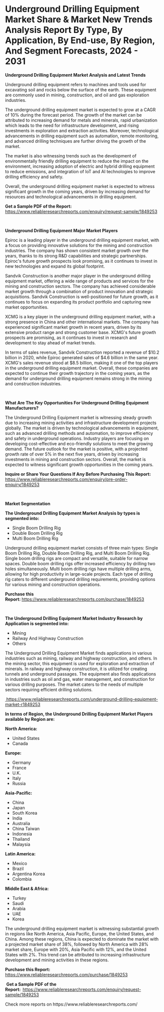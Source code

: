 <p><h1>Underground Drilling Equipment Market Share & Market New Trends Analysis Report By Type, By Application, By End-use, By Region, And Segment Forecasts, 2024 - 2031</h1></p><p><strong>Underground Drilling Equipment Market Analysis and Latest Trends</strong></p>
<p><p>Underground drilling equipment refers to machines and tools used for excavating soil and rocks below the surface of the earth. These equipment are commonly used in mining, construction, and oil and gas exploration industries.</p><p>The underground drilling equipment market is expected to grow at a CAGR of 10% during the forecast period. The growth of the market can be attributed to increasing demand for metals and minerals, rapid urbanization which leads to the need for infrastructure development, and rising investments in exploration and extraction activities. Moreover, technological advancements in drilling equipment such as automation, remote monitoring, and advanced drilling techniques are further driving the growth of the market.</p><p>The market is also witnessing trends such as the development of environmentally friendly drilling equipment to reduce the impact on the environment, increasing adoption of electric and hybrid drilling equipment to reduce emissions, and integration of IoT and AI technologies to improve drilling efficiency and safety.</p><p>Overall, the underground drilling equipment market is expected to witness significant growth in the coming years, driven by increasing demand for resources and technological advancements in drilling equipment.</p></p>
<p><strong>Get a Sample PDF of the Report:&nbsp;</strong> <a href="https://www.reliableresearchreports.com/enquiry/request-sample/1849253">https://www.reliableresearchreports.com/enquiry/request-sample/1849253</a></p>
<p>&nbsp;</p>
<p><strong>Underground Drilling Equipment Major Market Players</strong></p>
<p><p>Epiroc is a leading player in the underground drilling equipment market, with a focus on providing innovative solutions for the mining and construction industries. The company has shown consistent market growth over the years, thanks to its strong R&D capabilities and strategic partnerships. Epiroc's future growth prospects look promising, as it continues to invest in new technologies and expand its global footprint.</p><p>Sandvik Construction is another major player in the underground drilling equipment market, offering a wide range of products and services for the mining and construction sectors. The company has achieved considerable market growth through a combination of product innovation and strategic acquisitions. Sandvik Construction is well-positioned for future growth, as it continues to focus on expanding its product portfolio and capturing new market opportunities.</p><p>XCMG is a key player in the underground drilling equipment market, with a strong presence in China and other international markets. The company has experienced significant market growth in recent years, driven by its extensive product range and strong customer base. XCMG's future growth prospects are promising, as it continues to invest in research and development to stay ahead of market trends.</p><p>In terms of sales revenue, Sandvik Construction reported a revenue of $10.2 billion in 2020, while Epiroc generated sales of $4.6 billion in the same year. XCMG's sales revenue stood at $8.5 billion, making it one of the top players in the underground drilling equipment market. Overall, these companies are expected to continue their growth trajectory in the coming years, as the demand for underground drilling equipment remains strong in the mining and construction industries.</p></p>
<p>&nbsp;</p>
<p><strong>What Are The Key Opportunities For Underground Drilling Equipment Manufacturers?</strong></p>
<p><p>The Underground Drilling Equipment market is witnessing steady growth due to increasing mining activities and infrastructure development projects globally. The market is driven by technological advancements in equipment, such as advanced drilling methods and automation, to improve efficiency and safety in underground operations. Industry players are focusing on developing cost-effective and eco-friendly solutions to meet the growing demand. The future outlook for the market is positive, with a projected growth rate of over 5% in the next five years, driven by increasing investments in mining and construction sectors. Overall, the market is expected to witness significant growth opportunities in the coming years.</p></p>
<p><strong>Inquire or Share Your Questions If Any Before Purchasing This Report:</strong> <a href="https://www.reliableresearchreports.com/enquiry/pre-order-enquiry/1849253">https://www.reliableresearchreports.com/enquiry/pre-order-enquiry/1849253</a></p>
<p>&nbsp;</p>
<p><strong>Market Segmentation</strong></p>
<p><strong>The Underground Drilling Equipment Market Analysis by types is segmented into:</strong></p>
<p><ul><li>Single Boom Drilling Rig</li><li>Double Boom Drilling Rig</li><li>Multi Boom Drilling Rig</li></ul></p>
<p><p>Underground drilling equipment market consists of three main types: Single Boom Drilling Rig, Double Boom Drilling Rig, and Multi Boom Drilling Rig. Single boom drilling rigs are compact and versatile, suitable for narrow spaces. Double boom drilling rigs offer increased efficiency by drilling two holes simultaneously. Multi boom drilling rigs have multiple drilling arms, allowing for high productivity in large-scale projects. Each type of drilling rig caters to different underground drilling requirements, providing options for various mining and construction operations.</p></p>
<p><strong>Purchase this Report:&nbsp;</strong><a href="https://www.reliableresearchreports.com/purchase/1849253">https://www.reliableresearchreports.com/purchase/1849253</a></p>
<p>&nbsp;</p>
<p><strong>The Underground Drilling Equipment Market Industry Research by Application is segmented into:</strong></p>
<p><ul><li>Mining</li><li>Railway And Highway Construction</li><li>Others</li></ul></p>
<p><p>The Underground Drilling Equipment Market finds applications in various industries such as mining, railway and highway construction, and others. In the mining sector, this equipment is used for exploration and extraction of minerals. In railway and highway construction, it is utilized for creating tunnels and underground passages. The equipment also finds applications in industries such as oil and gas, water management, and construction for various drilling purposes. The market caters to the needs of multiple sectors requiring efficient drilling solutions.</p></p>
<p><a href="https://www.reliableresearchreports.com/underground-drilling-equipment-market-r1849253">&nbsp;https://www.reliableresearchreports.com/underground-drilling-equipment-market-r1849253</a></p>
<p><strong>In terms of Region, the Underground Drilling Equipment Market Players available by Region are:</strong></p>
<p>
    <p> <strong> North America: </strong>
        <ul>
            <li>United States</li>
            <li>Canada</li>
        </ul>
        </p> 
    <p> <strong> Europe: </strong>
        <ul>
            <li>Germany</li>
            <li>France</li>
            <li>U.K.</li>
            <li>Italy</li>
            <li>Russia</li>
        </ul>
        </p> 
    <p> <strong> Asia-Pacific: </strong>
        <ul>
            <li>China</li>
            <li>Japan</li>
            <li>South Korea</li>
            <li>India</li>
            <li>Australia</li>
            <li>China Taiwan</li>
            <li>Indonesia</li>
            <li>Thailand</li>
            <li>Malaysia</li>
        </ul>
        </p> 
    <p> <strong> Latin America: </strong>
        <ul>
            <li>Mexico</li>
            <li>Brazil</li>
            <li>Argentina Korea</li>
            <li>Colombia</li>
        </ul>
        </p> 
    <p> <strong> Middle East & Africa: </strong>
        <ul>
            <li>Turkey</li>
            <li>Saudi</li>
            <li>Arabia</li>
            <li>UAE</li>
            <li>Korea</li>
        </ul>
    </p>
    </p>
<p><p>The underground drilling equipment market is witnessing substantial growth in regions like North America, Asia Pacific, Europe, the United States, and China. Among these regions, China is expected to dominate the market with a projected market share of 38%, followed by North America with 28% market share, Europe with 20%, Asia Pacific with 12%, and the United States with 2%. This trend can be attributed to increasing infrastructure development and mining activities in these regions.</p></p>
<p><strong>Purchase this Report: </strong><a href="https://www.reliableresearchreports.com/purchase/1849253">https://www.reliableresearchreports.com/purchase/1849253</a></p>
<p>&nbsp;<strong>Get a Sample PDF of the Report:&nbsp;&nbsp;</strong><a href="https://www.reliableresearchreports.com/enquiry/request-sample/1849253">https://www.reliableresearchreports.com/enquiry/request-sample/1849253</a></p>
<p><strong></strong></p>
<p>Check more reports on https://www.reliableresearchreports.com/</p>